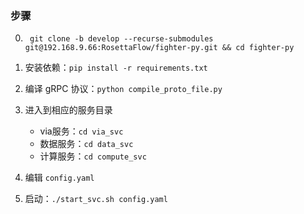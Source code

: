 ### 步骤
0. ` git clone -b develop --recurse-submodules git@192.168.9.66:RosettaFlow/fighter-py.git && cd fighter-py`

1. 安装依赖：`pip install -r requirements.txt`

2. 编译 gRPC 协议：`python compile_proto_file.py`

3. 进入到相应的服务目录

     * via服务：`cd via_svc`
     * 数据服务：`cd data_svc`
     * 计算服务：`cd compute_svc`

4. 编辑 `config.yaml`

5. 启动：`./start_svc.sh config.yaml`
